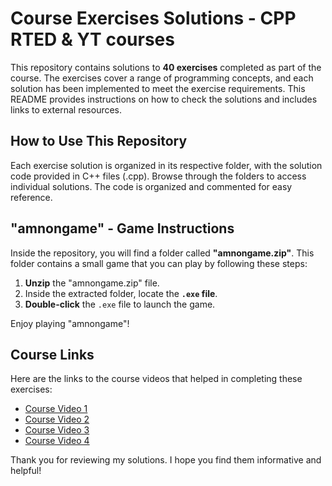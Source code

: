 # Course Exercises Solutions - CPP RTED & YT courses
This repository contains solutions to **40 exercises** completed as part of the course. 
The exercises cover a range of programming concepts, and each solution has been implemented to meet the exercise requirements.
This README provides instructions on how to check the solutions and includes links to external resources.

## How to Use This Repository

Each exercise solution is organized in its respective folder, with the solution code provided in C++ files (.cpp).
Browse through the folders to access individual solutions. 
The code is organized and commented for easy reference.

## "amnongame" - Game Instructions
Inside the repository, you will find a folder called **"amnongame.zip"**. 
This folder contains a small game that you can play by following these steps:

1. **Unzip** the "amnongame.zip" file.
2. Inside the extracted folder, locate the **`.exe` file**.
3. **Double-click** the `.exe` file to launch the game.

Enjoy playing "amnongame"!

## Course Links
Here are the links to the course videos that helped in completing these exercises:

- [Course Video 1](https://www.youtube.com/watch?v=-TkoO8Z07hI)
- [Course Video 2](https://www.youtube.com/watch?v=CBYHwZcbD-s)
- [Course Video 3](https://www.youtube.com/watch?v=8jLOx1hD3_o&t=96564s)
- [Course Video 4](https://www.youtube.com/watch?v=wN0x9eZLix4)

Thank you for reviewing my solutions. I hope you find them informative and helpful!
